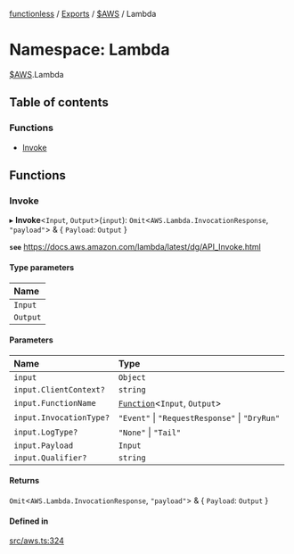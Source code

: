 [functionless](../README.md) / [Exports](../modules.md) / [$AWS](AWS.md) / Lambda

# Namespace: Lambda

[$AWS](AWS.md).Lambda

## Table of contents

### Functions

- [Invoke](AWS.Lambda.md#invoke)

## Functions

### Invoke

▸ **Invoke**<`Input`, `Output`\>(`input`): `Omit`<`AWS.Lambda.InvocationResponse`, ``"payload"``\> & { `Payload`: `Output`  }

**`see`** https://docs.aws.amazon.com/lambda/latest/dg/API_Invoke.html

#### Type parameters

| Name |
| :------ |
| `Input` |
| `Output` |

#### Parameters

| Name | Type |
| :------ | :------ |
| `input` | `Object` |
| `input.ClientContext?` | `string` |
| `input.FunctionName` | [`Function`](../classes/Function.md)<`Input`, `Output`\> |
| `input.InvocationType?` | ``"Event"`` \| ``"RequestResponse"`` \| ``"DryRun"`` |
| `input.LogType?` | ``"None"`` \| ``"Tail"`` |
| `input.Payload` | `Input` |
| `input.Qualifier?` | `string` |

#### Returns

`Omit`<`AWS.Lambda.InvocationResponse`, ``"payload"``\> & { `Payload`: `Output`  }

#### Defined in

[src/aws.ts:324](https://github.com/sam-goodwin/functionless/blob/261ad48/src/aws.ts#L324)

